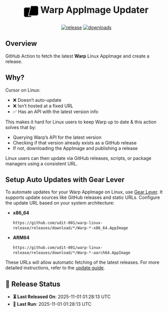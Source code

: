 <h1 align="center">
  <img align="top" width="44" src="https://raw.githubusercontent.com/udit-001/warp-linux-release/refs/heads/main/assets/warp.svg">
  <span>Warp AppImage Updater</span>
</h1>


<p align="center">
  <a href="https://github.com/udit-001/warp-linux-release/releases/latest" target="_blank"><img alt="release" src="https://img.shields.io/github/v/release/udit-001/warp-linux-release?label=release&labelColor=%231e1e2e&color=%234fa048"></a>
  <span> </span>
  <a href="https://github.com/udit-001/warp-linux-release/actions/workflows/release.yml" target="_blank"><img alt="downloads" src="https://img.shields.io/github/actions/workflow/status/udit-001/warp-linux-release/release.yml?branch=main&labelColor=%231e1e2e&color=%234fa048"></a>
  <span> </span>
</p>

## Overview

GitHub Action to fetch the latest **Warp** Linux AppImage and create a release.

## Why?

Cursor on Linux:
- ❌ Doesn’t auto-update
- ❌ Isn’t hosted at a fixed URL
- ✅ Has an API with the latest version info

This makes it hard for Linux users to keep Warp up to date & this action solves that by:
- Querying Warp’s API for the latest version
- Checking if that version already exists as a GitHub release
- If not, downloading the AppImage and publishing a release

Linux users can then update via GitHub releases, scripts, or package managers using a consistent URL.

## Setup Auto Updates with Gear Lever

To automate updates for your Warp AppImage on Linux, use [Gear Lever](https://github.com/mijorus/gearlever). It supports update sources like GitHub releases and static URLs. Configure the update URL based on your system architecture:

- **x86_64**
  ```
  https://github.com/udit-001/warp-linux-release/releases/download/*/Warp-*-x86_64.AppImage
  ```

- **ARM64**
  ```
  https://github.com/udit-001/warp-linux-release/releases/download/*/Warp-*-aarch64.AppImage
  ```


These URLs will allow automatic fetching of the latest releases. For more detailed instructions, refer to the [update guide](https://mijorus.it/posts/gearlever/update-url-info/).


## 📅 Release Status
- **⏳ Last Released On**: 2025-11-01 01:28:13 UTC
- **🔄 Last Run**: 2025-11-01 01:28:13 UTC
